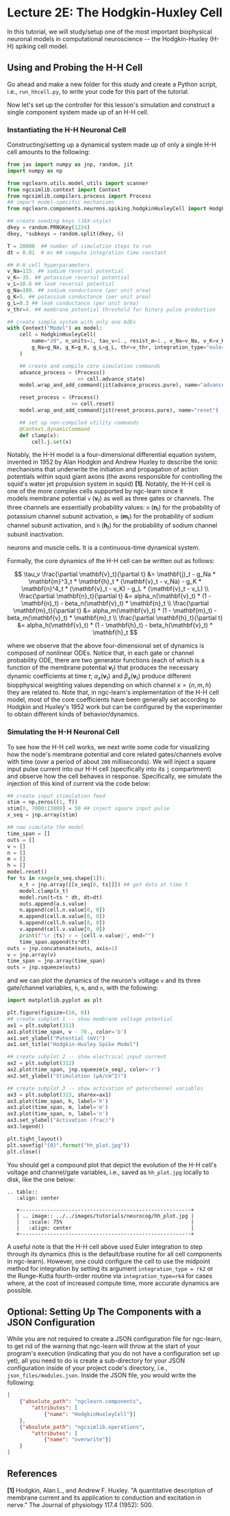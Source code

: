 # Lecture 2E: The Hodgkin-Huxley Cell

In this tutorial, we will study/setup one of the most important biophysical 
neuronal models in computational neuroscience -- the Hodgkin-Huxley (H-H) spiking 
cell model.

## Using and Probing the H-H Cell

Go ahead and make a new folder for this study and create a Python script,
i.e., `run_hhcell.py`, to write your code for this part of the tutorial.

Now let's set up the controller for this lesson's simulation and construct a
single component system made up of an H-H cell.


### Instantiating the H-H Neuronal Cell

Constructing/setting up a dynamical system made up of only a single
H-H cell amounts to the following:

```python
from jax import numpy as jnp, random, jit
import numpy as np

from ngclearn.utils.model_utils import scanner
from ngcsimlib.context import Context
from ngcsimlib.compilers.process import Process
## import model-specific mechanisms
from ngclearn.components.neurons.spiking.hodgkinHuxleyCell import HodgkinHuxleyCell

## create seeding keys (JAX-style)
dkey = random.PRNGKey(1234)
dkey, *subkeys = random.split(dkey, 6)

T = 20000  ## number of simulation steps to run
dt = 0.01  # ms ## compute integration time constant

## H-H cell hyperparameters
v_Na=115. ## sodium reversal potential
v_K=-35. ## potassium reversal potential
v_L=10.6 ## leak reversal potential
g_Na=100. ## sodium conductance (per unit area)
g_K=5. ## potassium conductance (per unit area)
g_L=0.3 ## leak conductance (per unit area)
v_thr=4. ## membrane potential threshold for binary pulse production

## create simple system with only one AdEx
with Context("Model") as model:
    cell = HodgkinHuxleyCell(
        name="z0", n_units=1, tau_v=1., resist_m=1., v_Na=v_Na, v_K=v_K, v_L=v_L, 
        g_Na=g_Na, g_K=g_K, g_L=g_L, thr=v_thr, integration_type="euler", key=subkeys[0]
    )

    ## create and compile core simulation commands
    advance_process = (Process()
                       >> cell.advance_state)
    model.wrap_and_add_command(jit(advance_process.pure), name="advance")

    reset_process = (Process()
                     >> cell.reset)
    model.wrap_and_add_command(jit(reset_process.pure), name="reset")

    ## set up non-compiled utility commands
    @Context.dynamicCommand
    def clamp(x):
        cell.j.set(x)
```

Notably, the H-H model is a four-dimensional differential equation system, invented in 1952 
by Alan Hodgkin and Andrew Huxley to describe the ionic mechanisms that underwrite the 
initiation and propagation of action potentials within squid giant axons (the axons responsible for 
controlling the squid's water jet propulsion system in squid) <b>[1]</b>. 
Notably, the H-H cell is one of the more complex cells supported by ngc-learn since it  
models membrane potential `v` ($\mathbf{v}_t$) as well as three gates or channels. The three channels are 
essentially probability values: 
`n` ($\mathbf{n}_t$)  for the probability of potassium channel subunit activation, 
`m` ($\mathbf{m}_t$)  for the probability of sodium channel subunit activation, and 
`h` ($\mathbf{h}_t$)  for the probability of sodium channel subunit inactivation.  

neurons and muscle cells. It is a continuous-time dynamical system.

Formally, the core dynamics of the H-H cell can be written out as follows:

$$
\tau_v \frac{\partial \mathbf{v}_t}{\partial t} &= \mathbf{j}_t - g_Na * \mathbf{m}^3_t * \mathbf{h}_t * (\mathbf{v}_t - v_Na) - g_K * \mathbf{n}^4_t * (\mathbf{v}_t - v_K) - g_L * (\mathbf{v}_t - v_L) \\
\frac{\partial \mathbf{n}_t}{\partial t} &= alpha_n(\mathbf{v}_t) * (1 - \mathbf{n}_t) - beta_n(\mathbf{v}_t) * \mathbf{n}_t \\
\frac{\partial \mathbf{m}_t}{\partial t} &= alpha_m(\mathbf{v}_t) * (1 - \mathbf{m}_t) - beta_m(\mathbf{v}_t) * \mathbf{m}_t \\
\frac{\partial \mathbf{h}_t}{\partial t} &= alpha_h(\mathbf{v}_t) * (1 - \mathbf{h}_t) - beta_h(\mathbf{v}_t) * \mathbf{h}_t
$$

where we observe that the above four-dimensional set of dynamics is composed of nonlinear ODEs. Notice that, in each gate or channel probability ODE, there are two generator functions (each of which is a function of the membrane potential $\mathbf{v}_t$) that produces the necessary dynamic coefficients at time $t$; $\alpha_x(\mathbf{v}_t)$ and $\beta_x(\mathbf{v}_t)$ produce different biopphysical weighting values depending on which channel $x = \{n, m, h\}$ they are related to. 
Note that, in ngc-learn's implementation of the H-H cell model, most of the core coefficients have been generally set according to Hodgkin and Huxley's 1952 work but can be configured by the experimenter to obtain different kinds of behavior/dynamics.

### Simulating the H-H Neuronal Cell

To see how the H-H cell works, we next write some code for visualizing how
the node's membrane potential and core related gates/channels evolve with time
(over a period of about `200` milliseconds). We will inject a square input pulse current 
into our H-H cell (specifically into its `j` compartment) and observe how the cell behaves in response. 
Specifically, we simulate the injection of this kind of current via the code below:

```python
## create input stimulation feed
stim = np.zeros((1, T))
stim[0, 7000:13000] = 50 ## inject square input pulse
x_seq = jnp.array(stim)

## now simulate the model
time_span = []
outs = []
v = []
n = []
m = []
h = []
model.reset()
for ts in range(x_seq.shape[1]):
    x_t = jnp.array([[x_seq[0, ts]]]) ## get data at time t
    model.clamp(x_t)
    model.run(t=ts * dt, dt=dt)
    outs.append(a.s.value)
    n.append(cell.n.value[0, 0])
    m.append(cell.m.value[0, 0])
    h.append(cell.h.value[0, 0])
    v.append(cell.v.value[0, 0])
    print(f"\r {ts} v = {cell.v.value}", end="")
    time_span.append(ts*dt)
outs = jnp.concatenate(outs, axis=1)
v = jnp.array(v)
time_span = jnp.array(time_span)
outs = jnp.squeeze(outs)
```

and we can plot the dynamics of the  neuron's voltage `v` and its three gate/channel 
variables, `h`, `m`, and `n`, with the following:

```python
import matplotlib.pyplot as plt

plt.figure(figsize=(10, 8))
## create subplot 1 -- show membrane voltage potential
ax1 = plt.subplot(311)
ax1.plot(time_span, v - 70., color='b')
ax1.set_ylabel("Potential (mV)")
ax1.set_title("Hodgkin-Huxley Spike Model") 

## create subplot 2 -- show electrical input current
ax2 = plt.subplot(312)
ax2.plot(time_span, jnp.squeeze(x_seq), color='r')
ax2.set_ylabel("Stimulation (µA/cm^2)")

## create subplot 3 -- show activation of gate/channel variables
ax3 = plt.subplot(313, sharex=ax1)
ax3.plot(time_span, h, label='h')
ax3.plot(time_span, m, label='m')
ax3.plot(time_span, n, label='n')
ax3.set_ylabel("Activation (frac)")
ax3.legend()

plt.tight_layout()
plt.savefig("{0}".format("hh_plot.jpg"))
plt.close()
```

You should get a compound plot that depict the evolution of the H-H cell's voltage
and channel/gate variables, i.e., saved as `hh_plot.jpg` locally to
disk, like the one below:

```{eval-rst}
.. table::
   :align: center

   +--------------------------------------------------------+
   | .. image:: ../../images/tutorials/neurocog/hh_plot.jpg |
   |   :scale: 75%                                          |
   |   :align: center                                       |
   +--------------------------------------------------------+
```

A useful note is that the H-H cell above used Euler integration to step through its
dynamics (this is the default/base routine for all cell components in ngc-learn). 
However, one could configure the cell to use the midpoint method for integration
by setting its argument `integration_type = rk2` or the Runge-Kutta fourth-order 
routine via `integration_type=rk4` for cases where, at the cost of increased 
compute time, more accurate dynamics are possible.

## Optional: Setting Up The Components with a JSON Configuration

While you are not required to create a JSON configuration file for ngc-learn,
to get rid of the warning that ngc-learn will throw at the start of your
program's execution (indicating that you do not have a configuration set up yet),
all you need to do is create a sub-directory for your JSON configuration
inside of your project code's directory, i.e., `json_files/modules.json`.
Inside the JSON file, you would write the following:

```json
[
    {"absolute_path": "ngclearn.components",
        "attributes": [
            {"name": "HodgkinHuxleyCell"}]
    },
    {"absolute_path": "ngcsimlib.operations",
        "attributes": [
            {"name": "overwrite"}]
    }
]
```

## References

<b>[1]</b> Hodgkin, Alan L., and Andrew F. Huxley. "A quantitative description 
of membrane current and its application to conduction and excitation in nerve." 
The Journal of physiology 117.4 (1952): 500.

